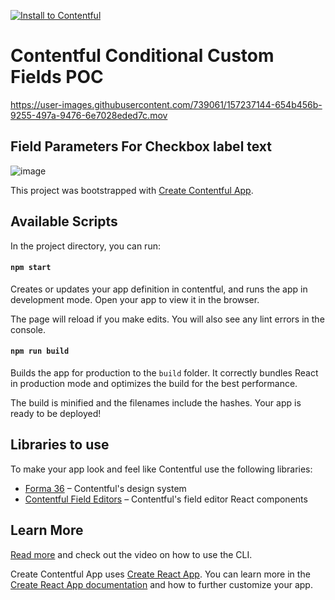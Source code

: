 [![Install to Contentful](https://www.ctfstatic.com/button/install-small.svg)](https://app.contentful.com/deeplink?link=apps&id=2c9Hi8zBBNirsefph3sFCh)

# Contentful Conditional Custom Fields POC

https://user-images.githubusercontent.com/739061/157237144-654b456b-9255-497a-9476-6e7028eded7c.mov


## Field Parameters For Checkbox label text
![image](https://user-images.githubusercontent.com/739061/157237268-0f637f8e-728a-4839-8ea0-e66525a9b512.png)

This project was bootstrapped with [Create Contentful App](https://github.com/contentful/create-contentful-app).

## Available Scripts

In the project directory, you can run:

#### `npm start`

Creates or updates your app definition in contentful, and runs the app in development mode.
Open your app to view it in the browser.

The page will reload if you make edits.
You will also see any lint errors in the console.

#### `npm run build`

Builds the app for production to the `build` folder.
It correctly bundles React in production mode and optimizes the build for the best performance.

The build is minified and the filenames include the hashes.
Your app is ready to be deployed!

## Libraries to use

To make your app look and feel like Contentful use the following libraries:

- [Forma 36](https://f36.contentful.com/) – Contentful's design system
- [Contentful Field Editors](https://www.contentful.com/developers/docs/extensibility/field-editors/) – Contentful's field editor React components

## Learn More

[Read more](https://www.contentful.com/developers/docs/extensibility/app-framework/create-contentful-app/) and check out the video on how to use the CLI.

Create Contentful App uses [Create React App](https://create-react-app.dev/). You can learn more in the [Create React App documentation](https://facebook.github.io/create-react-app/docs/getting-started) and how to further customize your app.
